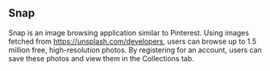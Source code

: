 ## Snap

Snap is an image browsing application similar to Pinterest.
Using images fetched from https://unsplash.com/developers, users can browse up to 1.5 million free, high-resolution photos.
By registering for an account, users can save these photos and view them in the Collections tab.
